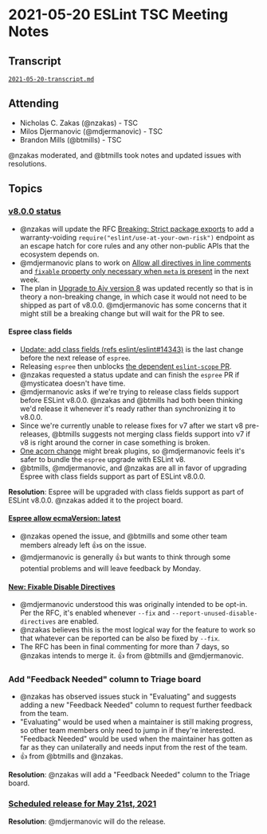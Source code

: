 # 2021-05-20 ESLint TSC Meeting Notes

## Transcript

[`2021-05-20-transcript.md`](2021-05-20-transcript.md)

## Attending

* Nicholas C. Zakas (@nzakas) - TSC
* Milos Djermanovic (@mdjermanovic) - TSC
* Brandon Mills (@btmills) - TSC

@nzakas moderated, and @btmills took notes and updated issues with resolutions.

## Topics

### [v8.0.0 status](https://github.com/eslint/eslint/projects/8)

* @nzakas will update the RFC [Breaking: Strict package exports](https://github.com/eslint/rfcs/pull/80) to add a warranty-voiding `require("eslint/use-at-your-own-risk")` endpoint as an escape hatch for core rules and any other non-public APIs that the ecosystem depends on.
* @mdjermanovic plans to work on [Allow all directives in line comments](https://github.com/eslint/eslint/issues/14575) and [`fixable` property only necessary when `meta` is present](https://github.com/eslint/eslint/issues/13349) in the next week.
* The plan in [Upgrade to Ajv version 8](https://github.com/eslint/eslint/issues/13888) was updated recently so that is in theory a non-breaking change, in which case it would not need to be shipped as part of v8.0.0. @mdjermanovic has some concerns that it might still be a breaking change but will wait for the PR to see.

#### Espree class fields

* [Update: add class fields (refs eslint/eslint#14343)](https://github.com/eslint/espree/pull/486) is the last change before the next release of `espree`.
* Releasing `espree` then unblocks [the dependent `eslint-scope` PR](https://github.com/eslint/eslint-scope/pull/69).
* @nzakas requested a status update and can finish the `espree` PR if @mysticatea doesn't have time.
* @mdjermanovic asks if we're trying to release class fields support before ESLint v8.0.0. @nzakas and @btmills had both been thinking we'd release it whenever it's ready rather than synchronizing it to v8.0.0.
* Since we're currently unable to release fixes for v7 after we start v8 pre-releases, @btmills suggests not merging class fields support into v7 if v8 is right around the corner in case something is broken.
* [One acorn change](https://github.com/eslint/espree/pull/456#issuecomment-729299535) might break plugins, so @mdjermanovic feels it's safer to bundle the `espree` upgrade with ESLint v8.
* @btmills, @mdjermanovic, and @nzakas are all in favor of upgrading Espree with class fields support as part of ESLint v8.0.0.

**Resolution**: Espree will be upgraded with class fields support as part of ESLint v8.0.0. @nzakas added it to the project board.

#### [Espree allow ecmaVersion: latest](https://github.com/eslint/espree/issues/495)

* @nzakas opened the issue, and @btmills and some other team members already left :+1:s on the issue.
* @mdjermanovic is generally :+1: but wants to think through some potential problems and will leave feedback by Monday.

#### [New: Fixable Disable Directives](https://github.com/eslint/rfcs/pull/78)

* @mdjermanovic understood this was originally intended to be opt-in. Per the RFC, it's enabled whenever `--fix` and `--report-unused-disable-directives` are enabled.
* @nzakas believes this is the most logical way for the feature to work so that whatever can be reported can be also be fixed by `--fix`.
* The RFC has been in final commenting for more than 7 days, so @nzakas intends to merge it. :+1: from @btmills and @mdjermanovic.

### Add "Feedback Needed" column to Triage board

* @nzakas has observed issues stuck in "Evaluating" and suggests adding a new "Feedback Needed" column to request further feedback from the team.
* "Evaluating" would be used when a maintainer is still making progress, so other team members only need to jump in if they're interested. "Feedback Needed" would be used when the maintainer has gotten as far as they can unilaterally and needs input from the rest of the team.
* :+1: from @btmills and @nzakas.

**Resolution**: @nzakas will add a "Feedback Needed" column to the Triage board.

### [Scheduled release for May 21st, 2021](https://github.com/eslint/eslint/issues/14584)

**Resolution**: @mdjermanovic will do the release.
